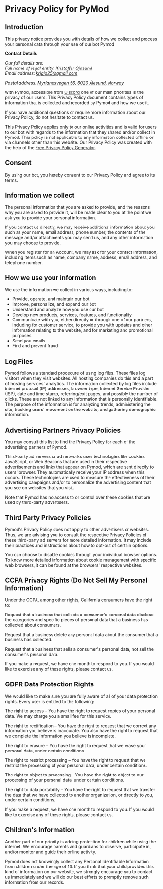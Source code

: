 <h1>Privacy Policy for PyMod</h1>

<h2> Introduction</h2>
This privacy notice provides you with details of how we collect and process your personal data through your use of our bot Pymod 

<strong>Contact Details</strong>

<address>
Our full details are:<br>
Full name of legal entity: <a href='www.krigjo25.com/krigjo25'>
Kristoffer Gjøsund</a><br>
Email address: <a href='mailto:krigjo25@gmail.com'>krigjo25@gmail.com</a><br>
<p>Postal address: <a href ='https://www.google.com/maps/place/Myrlandsvegen+56,+6020+%C3%85lesund/@62.4347605,6.3720348,17z/data=!3m1!4b1!4m5!3m4!1s0x4616c448101a5405:0xa297b992ef064f15!8m2!3d62.4347581!4d6.3765195'>Myrlandsvegen 56, 6020 Ålesund, Norway</a>
</address>

<p>with Pymod, accessible from <a href='https://discord.com/api/oauth2/authorize?client_id=903619759587852338&permissions=8&scope=bot'>Discord</a> one of our main priorities is the privacy of our users. This Privacy Policy document contains types of information that is collected and recorded by Pymod and how we use it.</p>

<p>If you have additional questions or require more information about our Privacy Policy, do not hesitate to contact us.</p>

<p>This Privacy Policy applies only to our online activities and is valid for users to our bot with regards to the information that they shared and/or collect in Pymod. This policy is not applicable to any information collected offline or via channels other than this website. Our Privacy Policy was created with the help of the <a href="https://www.termsfeed.com/privacy-policy-generator/">Free Privacy Policy Generator</a>.</p>

<h2>Consent</h2>

<p>By using our bot, you hereby consent to our Privacy Policy and agree to its terms.</p>

<h2>Information we collect</h2>

<p>The personal information that you are asked to provide, and the reasons why you are asked to provide it, will be made clear to you at the point we ask you to provide your personal information.</p>
<p>If you contact us directly, we may receive additional information about you such as your name, email address, phone number, the contents of the message and/or attachments you may send us, and any other information you may choose to provide.</p>
<p>When you register for an Account, we may ask for your contact information, including items such as name, company name, address, email address, and telephone number.</p>

<h2>How we use your information</h2>

<p>We use the information we collect in various ways, including to:</p>

<ul>
<li>Provide, operate, and maintain our bot</li>
<li>Improve, personalize, and expand our bot</li>
<li>Understand and analyze how you use our bot</li>
<li>Develop new products, services, features, and functionality</li>
<li>Communicate with you, either directly or through one of our partners, including for customer service, to provide you with updates and other information relating to the website, and for marketing and promotional purposes</li>
<li>Send you emails</li>
<li>Find and prevent fraud</li>
</ul>

<h2>Log Files</h2>

<p>Pymod follows a standard procedure of using log files. These files log visitors when they visit websites. All hosting companies do this and a part of hosting services' analytics. The information collected by log files include internet protocol (IP) addresses, browser type, Internet Service Provider (ISP), date and time stamp, referring/exit pages, and possibly the number of clicks. These are not linked to any information that is personally identifiable. The purpose of the information is for analyzing trends, administering the site, tracking users' movement on the website, and gathering demographic information.</p>




<h2>Advertising Partners Privacy Policies</h2>

<P>You may consult this list to find the Privacy Policy for each of the advertising partners of Pymod.</p>

<p>Third-party ad servers or ad networks uses technologies like cookies, JavaScript, or Web Beacons that are used in their respective advertisements and links that appear on Pymod, which are sent directly to users' browser. They automatically receive your IP address when this occurs. These technologies are used to measure the effectiveness of their advertising campaigns and/or to personalize the advertising content that you see on websites that you visit.</p>

<p>Note that Pymod has no access to or control over these cookies that are used by third-party advertisers.</p>

<h2>Third Party Privacy Policies</h2>

<p>Pymod's Privacy Policy does not apply to other advertisers or websites. Thus, we are advising you to consult the respective Privacy Policies of these third-party ad servers for more detailed information. It may include their practices and instructions about how to opt-out of certain options. </p>

<p>You can choose to disable cookies through your individual browser options. To know more detailed information about cookie management with specific web browsers, it can be found at the browsers' respective websites.</p>

<h2>CCPA Privacy Rights (Do Not Sell My Personal Information)</h2>

<p>Under the CCPA, among other rights, California consumers have the right to:</p>
<p>Request that a business that collects a consumer's personal data disclose the categories and specific pieces of personal data that a business has collected about consumers.</p>
<p>Request that a business delete any personal data about the consumer that a business has collected.</p>
<p>Request that a business that sells a consumer's personal data, not sell the consumer's personal data.</p>
<p>If you make a request, we have one month to respond to you. If you would like to exercise any of these rights, please contact us.</p>

<h2>GDPR Data Protection Rights</h2>

<p>We would like to make sure you are fully aware of all of your data protection rights. Every user is entitled to the following:</p>
<p>The right to access – You have the right to request copies of your personal data. We may charge you a small fee for this service.</p>
<p>The right to rectification – You have the right to request that we correct any information you believe is inaccurate. You also have the right to request that we complete the information you believe is incomplete.</p>
<p>The right to erasure – You have the right to request that we erase your personal data, under certain conditions.</p>
<p>The right to restrict processing – You have the right to request that we restrict the processing of your personal data, under certain conditions.</p>
<p>The right to object to processing – You have the right to object to our processing of your personal data, under certain conditions.</p>
<p>The right to data portability – You have the right to request that we transfer the data that we have collected to another organization, or directly to you, under certain conditions.</p>
<p>If you make a request, we have one month to respond to you. If you would like to exercise any of these rights, please contact us.</p>

<h2>Children's Information</h2>

<p>Another part of our priority is adding protection for children while using the internet. We encourage parents and guardians to observe, participate in, and/or monitor and guide their online activity.</p>

<p>Pymod does not knowingly collect any Personal Identifiable Information from children under the age of 13. If you think that your child provided this kind of information on our website, we strongly encourage you to contact us immediately and we will do our best efforts to promptly remove such information from our records.</p>